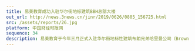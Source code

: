 ```yaml
---
title: 易美教育成功入驻华尔街地标建筑BBH总部大楼
out_url: http://news.3news.cn/jinr/2019/0626/0805_156725.html
src: /assets/reports/26.jpg
platform: 中国财经时报网
sequence: 34
description: 易美教育于今年三月正式入驻华尔街地标性建筑布朗兄弟哈里曼公司（Brown Brothers Harriman & Co）位于华尔街的总部大楼，成为唯一一家入驻BBH办公大楼并由华人创办的国际教育企业。
---
```


